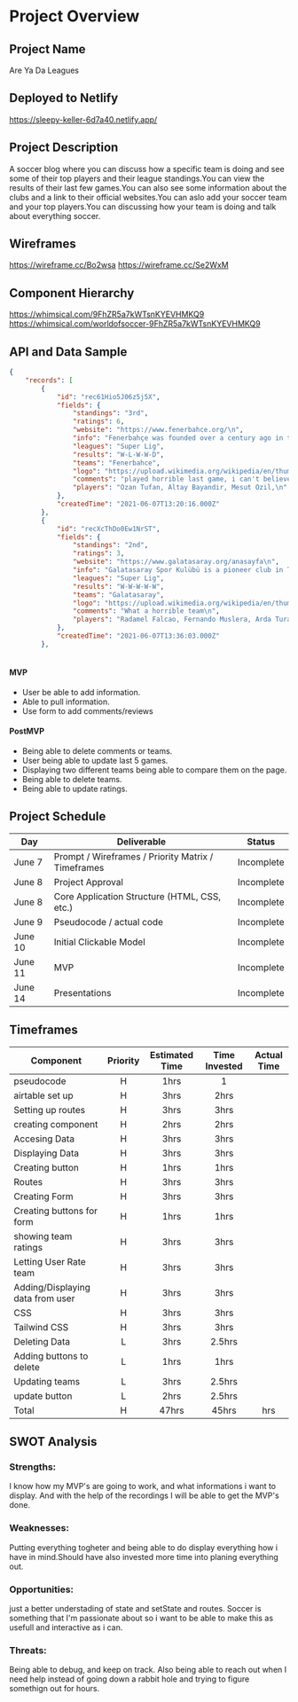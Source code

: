 # Project Overview

## Project Name

Are Ya Da Leagues

## Deployed to Netlify 

https://sleepy-keller-6d7a40.netlify.app/

## Project Description

A soccer blog where you can discuss how a specific team is doing and see some of their top players and their league standings.You can view the results of their last few games.You can also see some information about the clubs and a link to their official websites.You can aslo add your soccer team and your top players.You can discussing how your team is doing and talk about everything soccer.

## Wireframes

https://wireframe.cc/Bo2wsa
https://wireframe.cc/Se2WxM

## Component Hierarchy
https://whimsical.com/9FhZR5a7kWTsnKYEVHMKQ9
https://whimsical.com/worldofsoccer-9FhZR5a7kWTsnKYEVHMKQ9

## API and Data Sample
```JSON
{
    "records": [
        {
            "id": "rec61Hio5J06z5j5X",
            "fields": {
                "standings": "3rd",
                "ratings": 6,
                "website": "https://www.fenerbahce.org/\n",
                "info": "Fenerbahçe was founded over a century ago in the district of Kadiköy in Istanbul. The founders were Mr. Nurizade Ziya Songülen, Mr. Ayetullah and Mr. ...",
                "leagues": "Super Lig",
                "results": "W-L-W-W-D",
                "teams": "Fenerbahce",
                "logo": "https://upload.wikimedia.org/wikipedia/en/thumb/3/39/Fenerbah%C3%A7e.svg/1200px-Fenerbah%C3%A7e.svg.png",
                "comments": "played horrible last game, i can't believe they drew with such a weak side.\n",
                "players": "Ozan Tufan, Altay Bayandir, Mesut Ozil,\n"
            },
            "createdTime": "2021-06-07T13:20:16.000Z"
        },
        {
            "id": "recXcThDo0Ew1NrST",
            "fields": {
                "standings": "2nd",
                "ratings": 3,
                "website": "https://www.galatasaray.org/anasayfa\n",
                "info": "Galatasaray Spor Kulübü is a pioneer club in Turkish sports history and this characteristic is, without a doubt, comes from the legacy of Galatasaray ...",
                "leagues": "Super Lig",
                "results": "W-W-W-W-W",
                "teams": "Galatasaray",
                "logo": "https://upload.wikimedia.org/wikipedia/en/thumb/3/31/Galatasaray_Star_Logo.svg/1200px-Galatasaray_Star_Logo.svg.png",
                "comments": "What a horrible team\n",
                "players": "Radamel Falcao, Fernando Muslera, Arda Turan\n"
            },
            "createdTime": "2021-06-07T13:36:03.000Z"
        },
       
 ```

#### MVP 
- User be able to add information.
- Able to pull information.
- Use form to add comments/reviews


#### PostMVP  

- Being able to delete comments or teams.
- User being able to update last 5 games.
- Displaying two different teams being able to compare them on the page.
- Being able to delete teams.
- Being able to update ratings.
## Project Schedule


|  Day | Deliverable | Status
|---|---| ---|
|June 7| Prompt / Wireframes / Priority Matrix / Timeframes | Incomplete
|June 8| Project Approval | Incomplete
|June 8| Core Application Structure (HTML, CSS, etc.) | Incomplete
|June 9| Pseudocode / actual code | Incomplete
|June 10| Initial Clickable Model  | Incomplete
|June 11| MVP | Incomplete
|June 14| Presentations | Incomplete

## Timeframes


| Component | Priority | Estimated Time | Time Invested | Actual Time |
| --- | :---: |  :---: | :---: | :---: |
| pseudocode| H | 1hrs| 1 | |
| airtable set up | H | 3hrs| 2hrs | |
| Setting up routes| H | 3hrs| 3hrs | |
| creating component| H | 2hrs| 2hrs |  |
| Accesing Data | H | 3hrs| 3hrs | |
| Displaying Data | H | 3hrs| 3hrs | |
| Creating button | H | 1hrs| 1hrs |  |
| Routes| H | 3hrs| 3hrs | |
| Creating Form | H | 3hrs| 3hrs |  |
| Creating buttons for form | H | 1hrs| 1hrs | |
| showing team ratings | H | 3hrs| 3hrs | |
| Letting User Rate team | H | 3hrs| 3hrs | |
| Adding/Displaying data from user | H | 3hrs| 3hrs |  |
| CSS | H | 3hrs| 3hrs |  |
| Tailwind CSS | H | 3hrs| 3hrs |  |
| Deleting Data | L | 3hrs| 2.5hrs |  |
| Adding buttons to delete | L | 1hrs| 1hrs |  |
| Updating teams| L | 3hrs| 2.5hrs | |
| update button| L | 2hrs| 2.5hrs |  |
| Total | H | 47hrs| 45hrs | hrs |

## SWOT Analysis

### Strengths:
I know how my MVP's are going to work, and what informations i want to display. And with the help of the recordings I will be able to get the MVP's done. 

### Weaknesses: 
Putting everything togheter and being able to do display everything how i have in mind.Should have also invested more time into planing everything out.

### Opportunities:
just a better understading of state and setState and routes. Soccer is something that I'm passionate about so i want to be able to make this as usefull and interactive as i can.
### Threats:
Being able to debug, and keep on track. Also being able to reach out when I need help instead of going down a rabbit hole and trying to figure somethign out for hours. 
